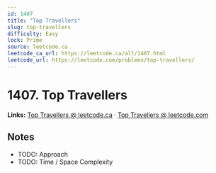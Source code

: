 ```yaml
--- 
id: 1407
title: "Top Travellers"
slug: top-travellers
difficulty: Easy
lock: Prime
source: leetcode.ca
leetcode_ca_url: https://leetcode.ca/all/1407.html
leetcode_url: https://leetcode.com/problems/top-travellers/
---
```


# 1407. Top Travellers

**Links:** [Top Travellers @ leetcode.ca](https://leetcode.ca/all/1407.html) · [Top Travellers @ leetcode.com](https://leetcode.com/problems/top-travellers/)

## Notes
- TODO: Approach
- TODO: Time / Space Complexity

